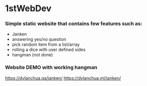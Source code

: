  # 1stWebDev


### Simple static website that contains few features such as:
  - Janken
  - answering yes/no question
  - pick random item from a list/array
  - rolling a dice with user defined sides
  - hangman (not done)


### Website DEMO with working hangman
  https://dylanchua.ga/janken/
  https://dylanchua.ml/janken/
